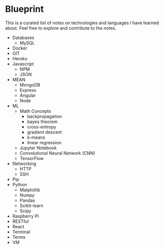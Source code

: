 # Blueprint  
  
This is a curated list of notes on technologies and languages I have learned about. Feel free to explore and contribute to the notes.  

+ Databases
   + MySQL
+ Docker 
+ GIT
+ Heroku 
+ Javascript  
   + NPM
   + JSON
+ MEAN
   + MongoDB
   + Express
   + Angular 
   + Node
+ ML
   + Math Concepts 
      + backpropagation
      + bayes theorem
      + cross-entropy
      + gradient descent
      + k-means
      + linear regression
   + Jupyter Notebook
   + Convolutional Neural Network (CNN)
   + TensorFlow
+ Networking
   + HTTP
   + SSH
+ Pip
+ Python
   + Matplotlib
   + Numpy
   + Pandas
   + Scikit-learn
   + Scipy
+ Raspberry PI
+ RESTful
+ React
+ Terminal 
+ Terms
+ VM
